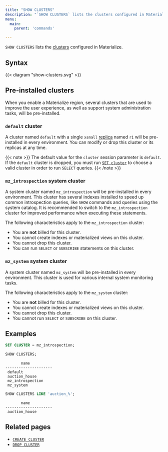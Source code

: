 ```yaml
---
title: "SHOW CLUSTERS"
description: "`SHOW CLUSTERS` lists the clusters configured in Materialize."
menu:
  main:
    parent: 'commands'

---
```


`SHOW CLUSTERS` lists the [clusters](/get-started/key-concepts/#clusters) configured in Materialize.

## Syntax

{{< diagram "show-clusters.svg" >}}

## Pre-installed clusters

When you enable a Materialize region, several clusters that are used to improve
the user experience, as well as support system administration tasks, will be
pre-installed.

### `default` cluster

A cluster named `default` with a single `xsmall` [replica](/get-started/key-concepts/#cluster-replicas)
named `r1` will be pre-installed in every environment. You can modify or drop
this cluster or its replicas at any time.

{{< note >}}
The default value for the `cluster` session parameter is `default`.
If the `default` cluster is dropped, you must run [`SET cluster`](/sql/select/#ad-hoc-queries)
to choose a valid cluster in order to run `SELECT` queries.
{{< /note >}}

### `mz_introspection` system cluster

A system cluster named `mz_introspection` will be pre-installed in every
environment. This cluster has several indexes installed to speed up common
introspection queries, like `SHOW` commands and queries using the system
catalog. It is recommended to switch to the `mz_introspection` cluster for
improved performance when executing these statements.

The following characteristics apply to the `mz_introspection` cluster:

  * You are **not** billed for this cluster.
  * You cannot create indexes or materialized views on this cluster.
  * You cannot drop this cluster.
  * You can run `SELECT` or `SUBSCRIBE` statements on this cluster.

### `mz_system` system cluster

A system cluster named `mz_system` will be pre-installed in every environment.
This cluster is used for various internal system monitoring tasks.

The following characteristics apply to the `mz_system` cluster:

  * You are **not** billed for this cluster.
  * You cannot create indexes or materialized views on this cluster.
  * You cannot drop this cluster.
  * You cannot run `SELECT` or `SUBSCRIBE` on this cluster.

## Examples

```sql
SET CLUSTER = mz_introspection;

SHOW CLUSTERS;
```

```nofmt
       name
---------------------
 default
 auction_house
 mz_introspection
 mz_system
```

```sql
SHOW CLUSTERS LIKE 'auction_%';
```

```nofmt
       name
---------------------
 auction_house
```


## Related pages

- [`CREATE CLUSTER`](../create-cluster)
- [`DROP CLUSTER`](../drop-cluster)
